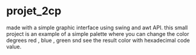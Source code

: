 # projet_2cp
made with a simple graphic interface using swing and awt API.
this small project is an example of a simple palette
where you can change the color degrees red , blue , green snd see the result color with hexadecimal code value.
